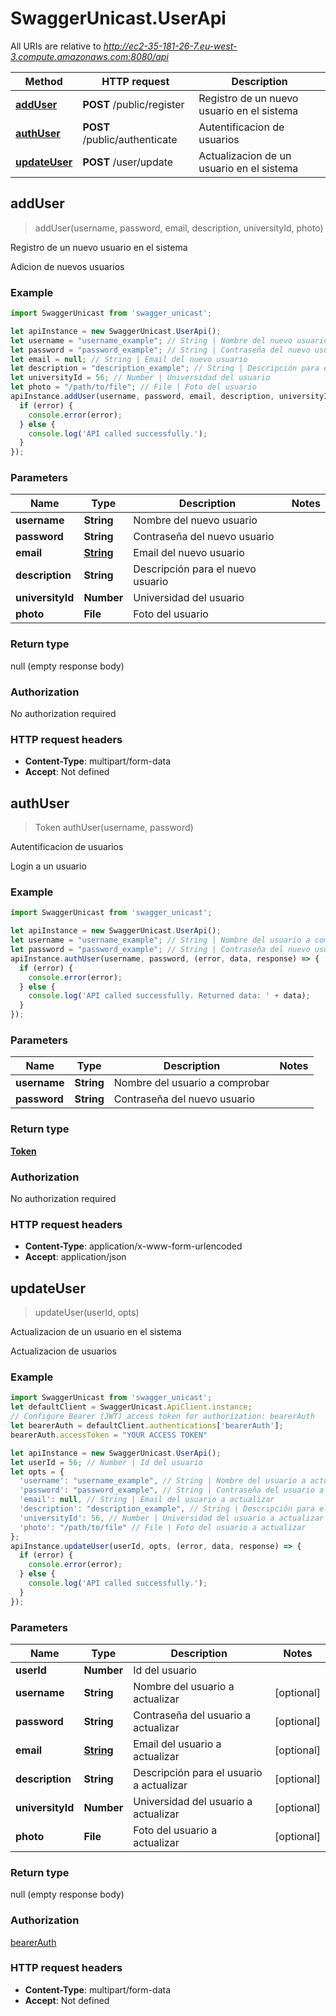 # SwaggerUnicast.UserApi

All URIs are relative to *http://ec2-35-181-26-7.eu-west-3.compute.amazonaws.com:8080/api*

Method | HTTP request | Description
------------- | ------------- | -------------
[**addUser**](UserApi.md#addUser) | **POST** /public/register | Registro de un nuevo usuario en el sistema
[**authUser**](UserApi.md#authUser) | **POST** /public/authenticate | Autentificacion de usuarios
[**updateUser**](UserApi.md#updateUser) | **POST** /user/update | Actualizacion de un usuario en el sistema



## addUser

> addUser(username, password, email, description, universityId, photo)

Registro de un nuevo usuario en el sistema

Adicion de nuevos usuarios

### Example

```javascript
import SwaggerUnicast from 'swagger_unicast';

let apiInstance = new SwaggerUnicast.UserApi();
let username = "username_example"; // String | Nombre del nuevo usuario
let password = "password_example"; // String | Contraseña del nuevo usuario
let email = null; // String | Email del nuevo usuario
let description = "description_example"; // String | Descripción para el nuevo usuario
let universityId = 56; // Number | Universidad del usuario
let photo = "/path/to/file"; // File | Foto del usuario
apiInstance.addUser(username, password, email, description, universityId, photo, (error, data, response) => {
  if (error) {
    console.error(error);
  } else {
    console.log('API called successfully.');
  }
});
```

### Parameters


Name | Type | Description  | Notes
------------- | ------------- | ------------- | -------------
 **username** | **String**| Nombre del nuevo usuario | 
 **password** | **String**| Contraseña del nuevo usuario | 
 **email** | [**String**](String.md)| Email del nuevo usuario | 
 **description** | **String**| Descripción para el nuevo usuario | 
 **universityId** | **Number**| Universidad del usuario | 
 **photo** | **File**| Foto del usuario | 

### Return type

null (empty response body)

### Authorization

No authorization required

### HTTP request headers

- **Content-Type**: multipart/form-data
- **Accept**: Not defined


## authUser

> Token authUser(username, password)

Autentificacion de usuarios

Login a un usuario

### Example

```javascript
import SwaggerUnicast from 'swagger_unicast';

let apiInstance = new SwaggerUnicast.UserApi();
let username = "username_example"; // String | Nombre del usuario a comprobar
let password = "password_example"; // String | Contraseña del nuevo usuario
apiInstance.authUser(username, password, (error, data, response) => {
  if (error) {
    console.error(error);
  } else {
    console.log('API called successfully. Returned data: ' + data);
  }
});
```

### Parameters


Name | Type | Description  | Notes
------------- | ------------- | ------------- | -------------
 **username** | **String**| Nombre del usuario a comprobar | 
 **password** | **String**| Contraseña del nuevo usuario | 

### Return type

[**Token**](Token.md)

### Authorization

No authorization required

### HTTP request headers

- **Content-Type**: application/x-www-form-urlencoded
- **Accept**: application/json


## updateUser

> updateUser(userId, opts)

Actualizacion de un usuario en el sistema

Actualizacion de usuarios

### Example

```javascript
import SwaggerUnicast from 'swagger_unicast';
let defaultClient = SwaggerUnicast.ApiClient.instance;
// Configure Bearer (JWT) access token for authorization: bearerAuth
let bearerAuth = defaultClient.authentications['bearerAuth'];
bearerAuth.accessToken = "YOUR ACCESS TOKEN"

let apiInstance = new SwaggerUnicast.UserApi();
let userId = 56; // Number | Id del usuario
let opts = {
  'username': "username_example", // String | Nombre del usuario a actualizar
  'password': "password_example", // String | Contraseña del usuario a actualizar
  'email': null, // String | Email del usuario a actualizar
  'description': "description_example", // String | Descripción para el usuario a actualizar
  'universityId': 56, // Number | Universidad del usuario a actualizar
  'photo': "/path/to/file" // File | Foto del usuario a actualizar
};
apiInstance.updateUser(userId, opts, (error, data, response) => {
  if (error) {
    console.error(error);
  } else {
    console.log('API called successfully.');
  }
});
```

### Parameters


Name | Type | Description  | Notes
------------- | ------------- | ------------- | -------------
 **userId** | **Number**| Id del usuario | 
 **username** | **String**| Nombre del usuario a actualizar | [optional] 
 **password** | **String**| Contraseña del usuario a actualizar | [optional] 
 **email** | [**String**](String.md)| Email del usuario a actualizar | [optional] 
 **description** | **String**| Descripción para el usuario a actualizar | [optional] 
 **universityId** | **Number**| Universidad del usuario a actualizar | [optional] 
 **photo** | **File**| Foto del usuario a actualizar | [optional] 

### Return type

null (empty response body)

### Authorization

[bearerAuth](../README.md#bearerAuth)

### HTTP request headers

- **Content-Type**: multipart/form-data
- **Accept**: Not defined

